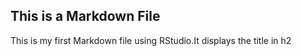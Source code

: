 This is a Markdown File
-----------------------

This is my first Markdown file using RStudio.It displays the title in h2
